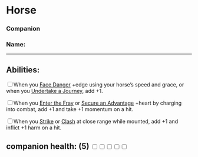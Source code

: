 # Horse
### Companion
### Name:<hr>


## Abilities:
<input type="checkbox" />When you [Face Danger](ironsworn/moves/adventure/face_danger) +edge using your horse’s speed and grace, or when you [Undertake a Journey](ironsworn/moves/adventure/undertake_a_journey), add +1.

<input type="checkbox" />When you [Enter the Fray](ironsworn/moves/combat/enter_the_fray) or [Secure an Advantage](ironsworn/moves/adventure/secure_an_advantage) +heart by charging into combat, add +1 and take +1 momentum on a hit.

<input type="checkbox" />When you [Strike](ironsworn/moves/combat/strike) or [Clash](ironsworn/moves/combat/clash) at close range while mounted, add +1 and inflict +1 harm on a hit.

## companion health: (5) <input type="checkbox" /><input type="checkbox" /><input type="checkbox" /><input type="checkbox" /><input type="checkbox" />
